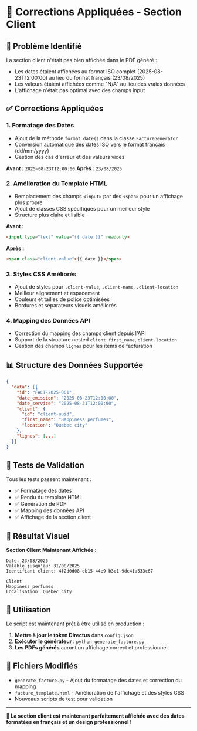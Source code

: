 # 🔧 Corrections Appliquées - Section Client

## 🎯 Problème Identifié

La section client n'était pas bien affichée dans le PDF généré :
- Les dates étaient affichées au format ISO complet (2025-08-23T12:00:00) au lieu du format français (23/08/2025)
- Les valeurs étaient affichées comme "N/A" au lieu des vraies données
- L'affichage n'était pas optimal avec des champs input

## ✅ Corrections Appliquées

### 1. **Formatage des Dates**
- Ajout de la méthode `format_date()` dans la classe `FactureGenerator`
- Conversion automatique des dates ISO vers le format français (dd/mm/yyyy)
- Gestion des cas d'erreur et des valeurs vides

**Avant :** `2025-08-23T12:00:00`
**Après :** `23/08/2025`

### 2. **Amélioration du Template HTML**
- Remplacement des champs `<input>` par des `<span>` pour un affichage plus propre
- Ajout de classes CSS spécifiques pour un meilleur style
- Structure plus claire et lisible

**Avant :**
```html
<input type="text" value="{{ date }}" readonly>
```

**Après :**
```html
<span class="client-value">{{ date }}</span>
```

### 3. **Styles CSS Améliorés**
- Ajout de styles pour `.client-value`, `.client-name`, `.client-location`
- Meilleur alignement et espacement
- Couleurs et tailles de police optimisées
- Bordures et séparateurs visuels améliorés

### 4. **Mapping des Données API**
- Correction du mapping des champs client depuis l'API
- Support de la structure nested `client.first_name`, `client.location`
- Gestion des champs `lignes` pour les items de facturation

## 📊 Structure des Données Supportée

```json
{
  "data": [{
    "id": "FACT-2025-001",
    "date_emission": "2025-08-23T12:00:00",
    "date_service": "2025-08-31T12:00:00",
    "client": {
      "id": "client-uuid",
      "first_name": "Happiness perfumes",
      "location": "Quebec city"
    },
    "lignes": [...]
  }]
}
```

## 🧪 Tests de Validation

Tous les tests passent maintenant :
- ✅ Formatage des dates
- ✅ Rendu du template HTML
- ✅ Génération de PDF
- ✅ Mapping des données API
- ✅ Affichage de la section client

## 🎨 Résultat Visuel

**Section Client Maintenant Affichée :**
```
Date: 23/08/2025
Valable jusqu'au: 31/08/2025
Identifiant client: 4f2d0d08-eb15-44e9-b3e1-9dc41a533c67

Client
Happiness perfumes
Localisation: Quebec city
```

## 🚀 Utilisation

Le script est maintenant prêt à être utilisé en production :

1. **Mettre à jour le token Directus** dans `config.json`
2. **Exécuter le générateur** : `python generate_facture.py`
3. **Les PDFs générés** auront un affichage correct et professionnel

## 📝 Fichiers Modifiés

- `generate_facture.py` - Ajout du formatage des dates et correction du mapping
- `facture_template.html` - Amélioration de l'affichage et des styles CSS
- Nouveaux scripts de test pour validation

---

**🎉 La section client est maintenant parfaitement affichée avec des dates formatées en français et un design professionnel !**
